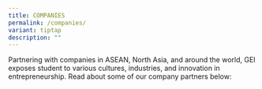 ```yaml
---
title: COMPANIES
permalink: /companies/
variant: tiptap
description: ""
---
```

<p>Partnering with companies in ASEAN, North Asia, and around the world,
GEI exposes student to various cultures, industries, and innovation in
entrepreneurship. Read about some of our company partners below:</p>
<p></p>